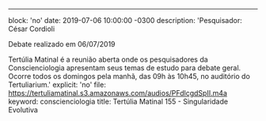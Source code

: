 ---
block: 'no'
date: 2019-07-06 10:00:00 -0300
description: 'Pesquisador: César Cordioli

  Debate realizado em 06/07/2019


  Tertúlia Matinal é a reunião aberta onde os pesquisadores da Conscienciologia apresentam
  seus temas de estudo para debate geral. Ocorre todos os domingos pela manhã, das
  09h às 10h45, no auditório do Tertuliarium.'
explicit: 'no'
file: https://tertuliamatinal.s3.amazonaws.com/audios/PFdlcgdSpII.m4a
keyword: conscienciologia
title: Tertúlia Matinal 155 - Singularidade Evolutiva
